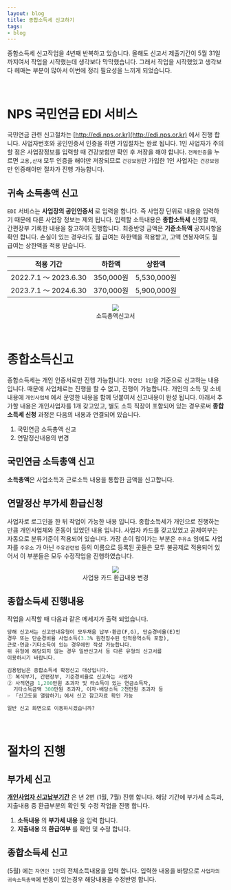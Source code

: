 ```yaml
---
layout: blog
title: 종합소득세 신고하기
tags: 
- blog
---
```


종합소득세 신고작업을 4년째 반복하고 있습니다. 올해도 신고서 제출기간이 5월 31일 까지여서 작업을 시작했는데 생각보다 막막했습니다. 그래서 작업을 시작했었고 생각보다 헤매는 부분이 많아서 이번에 정리 필요성을 느끼게 되었습니다.

<br/>

# NPS 국민연금 EDI 서비스
국민연금 관련 신고절차는 [http://edi.nps.or.kr](http://edi.nps.or.kr) 에서 진행 합니다. 사업자번호와 공인인증서 인증을 하면 가입절차는 완료 됩니다. 1인 사업자가 주의할 점은 사업장정보를 입력할 때 건강보험만 확인 후 저장을 해야 합니다. `전체인증`을 누르면 `고용,산재` 모두 인증을 해야만 저장되므로 `건강보험`만 가입한 1인 사업자는 `건강보험`만 인증해야만 절차가 진행 가능합니다. 

## 귀속 소득총액 신고
`EDI` 서비스는 **사업장의 공인인증서** 로 입력을 합니다. 즉 사업장 단위로 내용을 입력하기 때문에 다른 사업장 정보는 제외 됩니다. 입력할 소득내용은 **종합소득세** 신청할 때, 간편장부 기록한 내용을 참고하여 진행합니다. 최종반영 금액은 **기준소득액** 공지사항을 확인 합니다. 손실이 있는 경우라도 월 급여는 하한액을 적용받고, 고액 연봉자여도 월 급여는 상한액을 적용 받습니다.

| 적용 기간             | 하한액           | 상한액             |
|:--------------------:|:----------------:|:------------------:|
|2022.7.1 ～ 2023.6.30 | 350,000원        |5,530,000원         |
|2023.7.1 ～ 2024.6.30 | 370,000원        |5,900,000원         |

<div style="text-align: center;">
  <figure class="align-center">
    <img src="{{site.baseurl}}/assets/post/edi-income.png">
    <figcaption>소득총액신고서</figcaption>
  </figure>
</div>

<br/>

# 종합소득신고
종합소득세는 개인 인증서로만 진행 가능합니다. `자연인 1인`을 기준으로 신고하는 내용 입니다. 때문에 사업체로는 진행을 할 수 없고,  진행이 가능합니다. 개인의 소득 및 소비내용에 `개인사업체` 에서 운영한 내용을 함께 덧붙여서 신고내용이 완성 됩니다. 아래서 추가할 내용은  개인사업자를 1개 갖고있고, 별도 소득 직장이 포함되어 있는 경우로써 **종합소득세 신청** 과정은 다음의 내용과 연결되어 있습니다.
1. 국민연금 소득총액 신고
1. 연말정산내용의 변경

## 국민연금 소득총액 신고
**소득총액**은 
사업소득과 근로소득 내용을 통합한 금액을 신고합니다.

## 연말정산 부가세 환급신청
사업자로 로그인을 한 뒤 작업이 가능한 내용 입니다. 종합소득세가 개인으로 진행하는 만큼 개인사업체와 혼동이 있었던 내용 입니다. 사업자 카드를 갖고있었고 공제여부는 자동으로 분류기준이 적용되어 있습니다. 가장 손이 많이가는 부분은 `주유소` 임에도 사업자를 `주유소` 가 아닌 `주유관련업` 등의 이름으로 등록된 곳들은 모두 불공제로 적용되어 있어서 이 부분들은 모두 수정작업을 진행하였습니다.
<div style="text-align: center;">
  <figure class="align-center">
    <img src="{{site.baseurl}}/assets/post/hometex-card.png">
    <figcaption>사업용 카드 환급내용 변경</figcaption>
  </figure>
</div>

## 종합소득세 진행내용
작업을 시작할 때 다음과 같은 메세지가 출력 되었습니다.
```r
당해 신고서는 신고안내유형이 모두채움 납부·환급(F,G), 단순경비율(E)인
경우 또는 단순경비율 사업소득(3.3% 원천징수된 인적용역소득 포함), 
근로·연금·기타소득이 있는 경우에만 작성 가능합니다. 
위 유형에 해당되지 않는 경우 일반신고서 등 다른 유형의 신고서를
이용하시기 바랍니다.
```

```r
김용범님은 종합소득세 확정신고 대상입니다.
① 복식부기, 간편장부, 기준경비율로 신고하는 사업자
② 사적연금 1,200만원 초과자 및 타소득이 있는 연금소득자,
  기타소득금액 300만원 초과자, 이자·배당소득 2천만원 초과자 등
☞ 「신고도움 열람하기」에서 신고 참고자료 확인 가능

일반 신고 화면으로 이동하시겠습니까?
```



<br/>

# 절차의 진행
## 부가세 신고
**[개인사업자 신고납부기간](https://www.nts.go.kr/nts/cm/cntnts/cntntsView.do?mi=2273&cntntsId=7694)** 은 년 2번 (1월, 7월) 진행 합니다. 해당 기간에 부가세 소득과, 지출내용 중 환급부분의 확인 및 수정 작업을 진행 합니다.
1. **소득내용** 의 **부가세 내용** 을 입력 합니다.
1. **지출내용** 의 **환급여부** 를 확인 및 수정 합니다.

## 종합소득세 신고
(5월) 에는 `자연인 1인`의 전체소득내용을 입력 합니다. 입력한 내용을 바탕으로 `사업자의 귀속소득총액`에 변동이 있는경우 해당내용을 수정반영 합니다.
